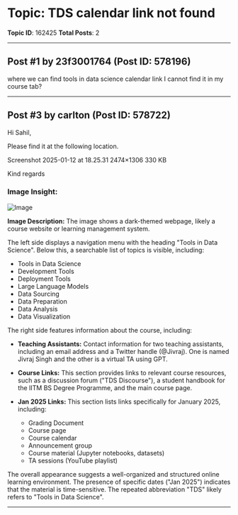 # Topic: TDS calendar link not found
**Topic ID**: 162425
**Total Posts**: 2

---

## Post #1 by 23f3001764 (Post ID: 578196)
where we can find tools in data science calendar link I cannot find it in my course tab?

---

## Post #3 by carlton (Post ID: 578722)
Hi Sahil,


Please find it at the following location.


Screenshot 2025-01-12 at 18.25.31
2474×1306 330 KB


Kind regards

### Image Insight:
![Image](https://europe1.discourse-cdn.com/flex013/uploads/iitm/optimized/3X/b/6/b690d26af607c7a3a2af2f41a6e89d323ac7510c_2_689x364.png)

**Image Description:** The image shows a dark-themed webpage, likely a course website or learning management system. 


The left side displays a navigation menu with the heading "Tools in Data Science".  Below this, a searchable list of topics is visible, including:

* Tools in Data Science
* Development Tools
* Deployment Tools
* Large Language Models
* Data Sourcing
* Data Preparation
* Data Analysis
* Data Visualization


The right side features information about the course, including:

* **Teaching Assistants:**  Contact information for two teaching assistants, including an email address and a Twitter handle (@Jivraj).  One is named Jivraj Singh and the other is a virtual TA using GPT.


* **Course Links:**  This section provides links to relevant course resources, such as a discussion forum ("TDS Discourse"), a student handbook for the IITM BS Degree Programme, and the main course page.

* **Jan 2025 Links:** This section lists links specifically for January 2025, including:
    * Grading Document
    * Course page
    * Course calendar
    * Announcement group
    * Course material (Jupyter notebooks, datasets)
    * TA sessions (YouTube playlist)


The overall appearance suggests a well-organized and structured online learning environment.  The presence of specific dates ("Jan 2025") indicates that the material is time-sensitive. The repeated abbreviation "TDS" likely refers to "Tools in Data Science".

---
